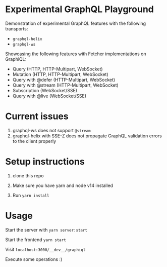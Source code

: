 # Experimental GraphQL Playground

Demonstration of experimental GraphQL features with the following transports:

- `graphql-helix`
- `graphql-ws`

Showcasing the following features with Fetcher implementations on GraphiQL:

- Query (HTTP, HTTP-Multipart, WebSocket)
- Mutation (HTTP, HTTP-Multipart, WebSocket)
- Query with @defer (HTTP-Multipart, WebSocket)
- Query with @stream (HTTP-Multipart, WebSocket)
- Subscription (WebSocket/SSE)
- Query with @live (WebSocket/SSE)

# Current issues

1. graphql-ws does not support `@stream`
2. graphql-helix with SSE-Z does not propagate GraphQL validation errors to the client properly

# Setup instructions

1. clone this repo

2. Make sure you have yarn and node v14 installed

3. Run `yarn install`

# Usage

Start the server with `yarn server:start`

Start the frontend `yarn start`

Visit `localhost:3000/__dev__/graphiql`

Execute some operations :)
